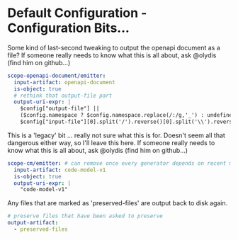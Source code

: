 
# Default Configuration - Configuration Bits...

Some kind of last-second tweaking to output the openapi document as a file?
If someone really needs to know what this is all about, ask @olydis (find him on github...)

``` yaml
scope-openapi-document/emitter:
  input-artifact: openapi-document
  is-object: true
  # rethink that output-file part
  output-uri-expr: |
    $config["output-file"] ||
    ($config.namespace ? $config.namespace.replace(/:/g,'_') : undefined) ||
    $config["input-file"][0].split('/').reverse()[0].split('\\').reverse()[0].replace(/\.json$/, "")
```

This is a 'legacy' bit ... really not sure what this is for.
Doesn't seem all that dangerous either way, so I'll leave this here.
If someone really needs to know what this is all about, ask @olydis (find him on github...)

``` yaml
scope-cm/emitter: # can remove once every generator depends on recent modeler
  input-artifact: code-model-v1
  is-object: true
  output-uri-expr: |
    "code-model-v1"
```

Any files that are marked as 'preserved-files' are output back to disk again.

``` yaml
# preserve files that have been asked to preserve
output-artifact:
  - preserved-files
```
